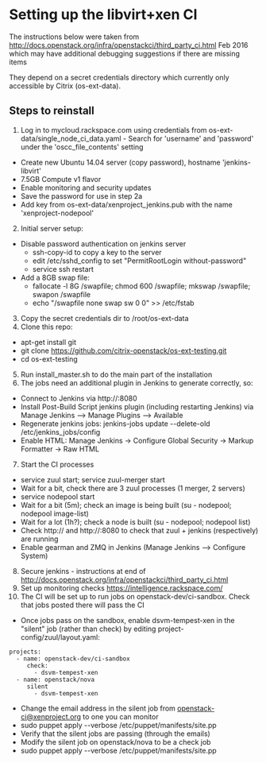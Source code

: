 Setting up the libvirt+xen CI
=============================

The instructions below were taken from http://docs.openstack.org/infra/openstackci/third_party_ci.html Feb 2016 which may have additional debugging suggestions if there are missing items

They depend on a secret credentials directory which currently only accessible by Citrix (os-ext-data).

Steps to reinstall
------------------

1. Log in to mycloud.rackspace.com using credentials from os-ext-data/single_node_ci_data.yaml - Search for 'username' and 'password' under the 'oscc_file_contents' setting
  * Create new Ubuntu 14.04 server (copy password), hostname 'jenkins-libvirt'
  * 7.5GB Compute v1 flavor
  * Enable monitoring and security updates
  * Save the password for use in step 2a
  * Add key from os-ext-data/xenproject_jenkins.pub with the name 'xenproject-nodepool'
2. Initial server setup:
  * Disable password authentication on jenkins server
    * ssh-copy-id to copy a key to the server
    * edit /etc/sshd_config to set "PermitRootLogin without-password"
    * service ssh restart
  * Add a 8GB swap file:
    * fallocate -l 8G /swapfile; chmod 600 /swapfile; mkswap /swapfile; swapon /swapfile
    * echo "/swapfile   none    swap    sw    0   0" >> /etc/fstab
3. Copy the secret credentials dir to /root/os-ext-data
4. Clone this repo:
  * apt-get install git
  * git clone https://github.com/citrix-openstack/os-ext-testing.git
  * cd os-ext-testing
5. Run install_master.sh to do the main part of the installation
6. The jobs need an additional plugin in Jenkins to generate correctly, so:
  * Connect to Jenkins via http://<ip>:8080
  * Install Post-Build Script jenkins plugin (including restarting Jenkins) via Manage Jenkins --> Manage Plugins --> Available
  * Regenerate jenkins jobs: jenkins-jobs update --delete-old /etc/jenkins_jobs/config
  * Enable HTML: Manage Jenkins -> Configure Global Security -> Markup Formatter -> Raw HTML
7. Start the CI processes
  * service zuul start; service zuul-merger start
  * Wait for a bit, check there are 3 zuul processes (1 merger, 2 servers)
  * service nodepool start
  * Wait for a bit (5m); check an image is being built (su - nodepool; nodepool image-list)
  * Wait for a lot (1h?); check a node is built (su - nodepool; nodepool list)
  * Check http://<ip> and http://<ip>:8080 to check that zuul + jenkins (respectively) are running
  * Enable gearman and ZMQ in Jenkins (Manage Jenkins --> Configure System) 
8. Secure jenkins - instructions at end of http://docs.openstack.org/infra/openstackci/third_party_ci.html
9. Set up monitoring checks https://intelligence.rackspace.com/
10. The CI will be set up to run jobs on openstack-dev/ci-sandbox.  Check that jobs posted there will pass the CI
  * Once jobs pass on the sandbox, enable dsvm-tempest-xen in the "silent" job (rather than check) by editing project-config/zuul/layout.yaml:

  ```
  projects:
    - name: openstack-dev/ci-sandbox
       check:
         - dsvm-tempest-xen
    - name: openstack/nova
       silent
         - dsvm-tempest-xen
  ```
  * Change the email address in the silent job from openstack-ci@xenproject.org to one you can monitor
  * sudo puppet apply --verbose /etc/puppet/manifests/site.pp
  * Verify that the silent jobs are passing (through the emails)
  * Modify the silent job on openstack/nova to be a check job
  * sudo puppet apply --verbose /etc/puppet/manifests/site.pp
